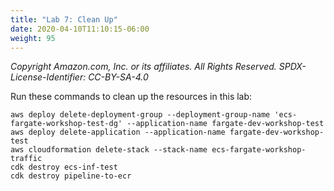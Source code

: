 ```yaml
---
title: "Lab 7: Clean Up"
date: 2020-04-10T11:10:15-06:00
weight: 95
---
```


_Copyright Amazon.com, Inc. or its affiliates. All Rights Reserved. SPDX-License-Identifier: CC-BY-SA-4.0_

Run these commands to clean up the resources in this lab:

    aws deploy delete-deployment-group --deployment-group-name 'ecs-fargate-workshop-test-dg' --application-name fargate-dev-workshop-test
    aws deploy delete-application --application-name fargate-dev-workshop-test
    aws cloudformation delete-stack --stack-name ecs-fargate-workshop-traffic
    cdk destroy ecs-inf-test
    cdk destroy pipeline-to-ecr
